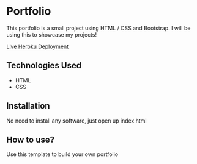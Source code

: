 # Portfolio

This portfolio is a small project using HTML / CSS and Bootstrap. I will be using this to showcase my projects!

[Live Heroku Deployment](https://portfolio-dsoto.herokuapp.com/)

## Technologies Used

* HTML
* CSS

## Installation

No need to install any software, just open up index.html

## How to use?

Use this template to build your own portfolio
